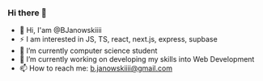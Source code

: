 ### Hi there 👋
- 💞️ Hi, I'am @BJanowskiiii
- ⚡ I am interested in JS, TS, react, next.js, express, supbase
- 🔭 I’m currently computer science student
- 🌱 I’m currently working on developing my skills into Web Development
- 📫 How to reach me: b.janowskiiii@gmail.com
      

<!--
**BJanowskiiii/BJanowskiiii** is a ✨ _special_ ✨ repository because its `README.md` (this file) appears on your GitHub profile.
****
- Hi, I'am @BJanowskiiii
- ⚡ I am interested in JS, TS, react, next.js, express, supbase
- 🔭 I’m currently computer science student
- 🌱 I’m currently working on developing my skills into Web Development
- 📫 How to reach me: b.janowskiiii@gmail.com
-->
